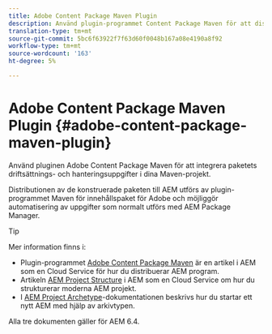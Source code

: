 ```yaml
---
title: Adobe Content Package Maven Plugin
description: Använd plugin-programmet Content Package Maven för att distribuera AEM
translation-type: tm+mt
source-git-commit: 5bc6f63922f7f63d60f0048b167a08e4190a8f92
workflow-type: tm+mt
source-wordcount: '163'
ht-degree: 5%

---
```



# Adobe Content Package Maven Plugin {#adobe-content-package-maven-plugin}

Använd pluginen Adobe Content Package Maven för att integrera paketets driftsättnings- och hanteringsuppgifter i dina Maven-projekt.

Distributionen av de konstruerade paketen till AEM utförs av plugin-programmet Maven för innehållspaket för Adobe och möjliggör automatisering av uppgifter som normalt utförs med AEM Package Manager.

>[!TIP]
>
>Mer information finns i:
>
>* Plugin-programmet [Adobe Content Package Maven](https://experienceleague.adobe.com/docs/experience-manager-cloud-service/implementing/developer-tools/maven-plugin.html?lang=en#developer-tools) är en artikel i AEM som en Cloud Service för hur du distribuerar AEM program.
>* Artikeln [AEM Project Structure](https://docs.adobe.com/content/help/en/experience-manager-cloud-service/implementing/developing/aem-project-content-package-structure.html) i AEM som en Cloud Service om hur du strukturerar moderna AEM projekt.
>* I [AEM Project Archetype](https://docs.adobe.com/content/help/en/experience-manager-core-components/using/developing/archetype/overview.html)-dokumentationen beskrivs hur du startar ett nytt AEM med hjälp av arkivtypen.

>
>
Alla tre dokumenten gäller för AEM 6.4.
